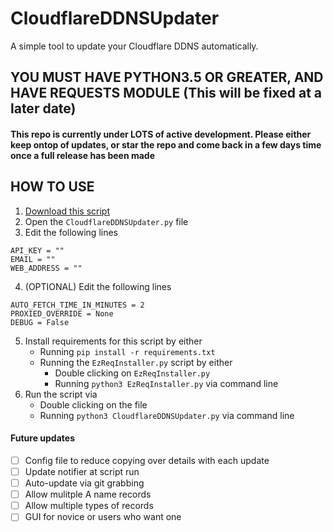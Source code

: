 # CloudflareDDNSUpdater
A simple tool to update your Cloudflare DDNS automatically.

## YOU MUST HAVE PYTHON3.5 OR GREATER, AND HAVE REQUESTS MODULE (This will be fixed at a later date)

#### This repo is currently under LOTS of active development. Please either keep ontop of updates, or star the repo and come back in a few days time once a full release has been made

## HOW TO USE
1. [Download this script](https://github.com/james3126/CloudflareDDNSUpdater/archive/master.zip)
2. Open the `CloudflareDDNSUpdater.py` file
3. Edit the following lines
```
API_KEY = ""
EMAIL = ""
WEB_ADDRESS = ""
```
4. (OPTIONAL) Edit the following lines
```
AUTO_FETCH_TIME_IN_MINUTES = 2
PROXIED_OVERRIDE = None
DEBUG = False
```
5. Install requirements for this script by either
   - Running `pip install -r requirements.txt`
   - Running the `EzReqInstaller.py` script by either
      - Double clicking on `EzReqInstaller.py`
      - Running `python3 EzReqInstaller.py` via command line
6. Run the script via
   - Double clicking on the file
   - Running `python3 CloudflareDDNSUpdater.py` via command line


#### Future updates
- [ ] Config file to reduce copying over details with each update
- [ ] Update notifier at script run
- [ ] Auto-update via git grabbing
- [ ] Allow mulitple A name records
- [ ] Allow multiple types of records
- [ ] GUI for novice or users who want one
